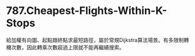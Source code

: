 # 787.Cheapest-Flights-Within-K-Stops

給加權有向圖、起點跟終點求最短路徑，屬於常規Dijkstra算法場景。有多限制轉機次數，因此轉乘次數超過上限就不能再繼續搜索。
